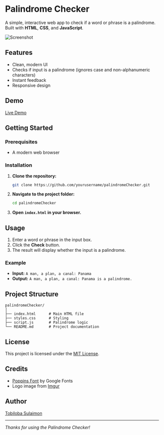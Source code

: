 # Palindrome Checker

A simple, interactive web app to check if a word or phrase is a palindrome. Built with **HTML**, **CSS**, and **JavaScript**.

![Screenshot](https://imgur.com/to6nLxb.png)

## Features

- Clean, modern UI
- Checks if input is a palindrome (ignores case and non-alphanumeric characters)
- Instant feedback
- Responsive design

## Demo

[Live Demo](#) 
## Getting Started

### Prerequisites

- A modern web browser

### Installation

1. **Clone the repository:**
   ```sh
   git clone https://github.com/yourusername/palindromeChecker.git
   ```
2. **Navigate to the project folder:**
   ```sh
   cd palindromeChecker
   ```
3. **Open `index.html` in your browser.**

## Usage

1. Enter a word or phrase in the input box.
2. Click the **Check** button.
3. The result will display whether the input is a palindrome.

### Example

- **Input:** `A man, a plan, a canal: Panama`
- **Output:** `A man, a plan, a canal: Panama is a palindrome.`

## Project Structure

```
palindromeChecker/
│
├── index.html      # Main HTML file
├── styles.css      # Styling
├── script.js       # Palindrome logic
└── README.md       # Project documentation
```

## License

This project is licensed under the [MIT License](LICENSE).

## Credits

- [Poppins Font](https://fonts.google.com/specimen/Poppins) by Google Fonts
- Logo image from [Imgur](https://imgur.com/to6nLxb.png)

## Author

[Tobiloba Sulaimon](https://github.com/tobilobacodes00)

---

*Thanks for using the Palindrome Checker!*

